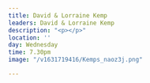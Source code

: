 ```yaml
---
title: David & Lorraine Kemp
leaders: David & Lorraine Kemp
description: "<p></p>"
location: ''
day: Wednesday
time: 7.30pm
image: "/v1631719416/Kemps_naoz3j.png"

---
```

